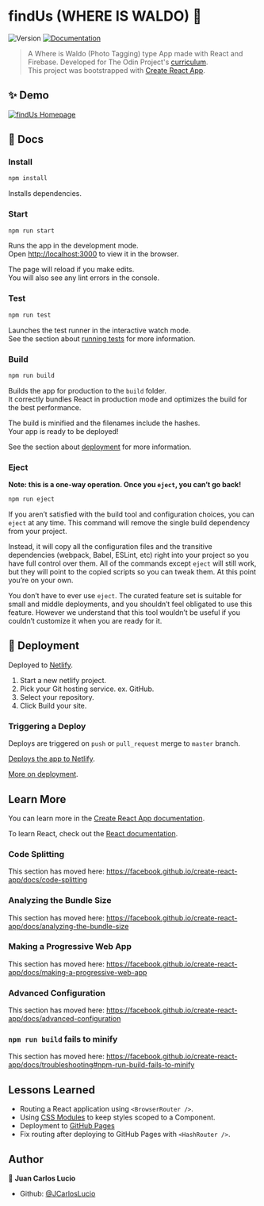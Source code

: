 # findUs (WHERE IS WALDO) 👋

![Version](https://img.shields.io/badge/version-0.1.0-blue.svg?cacheSeconds=2592000)
[![Documentation](https://img.shields.io/badge/documentation-yes-brightgreen.svg)](https://github.com/JCarlosLucio/where-is-waldo#readme)

> A Where is Waldo (Photo Tagging) type App made with React and Firebase.
> Developed for The Odin Project's
> [curriculum](https://www.theodinproject.com/lessons/node-path-javascript-where-s-waldo-a-photo-tagging-app).  
> This project was bootstrapped with
> [Create React App](https://github.com/facebook/create-react-app).

## ✨ Demo

[![findUs Homepage](../media/find-us-desktop.webp?raw=true)](https://lucio-where-is-waldo.netlify.app/)

## 📜 Docs

### Install

```sh
npm install
```

Installs dependencies.

### Start

```sh
npm run start
```

Runs the app in the development mode.<br /> Open
[http://localhost:3000](http://localhost:3000) to view it in the browser.

The page will reload if you make edits.<br /> You will also see any lint errors
in the console.

### Test

```sh
npm run test
```

Launches the test runner in the interactive watch mode.<br /> See the section
about
[running tests](https://facebook.github.io/create-react-app/docs/running-tests)
for more information.

### Build

```sh
npm run build
```

Builds the app for production to the `build` folder.<br /> It correctly bundles
React in production mode and optimizes the build for the best performance.

The build is minified and the filenames include the hashes.<br /> Your app is
ready to be deployed!

See the section about
[deployment](https://facebook.github.io/create-react-app/docs/deployment) for
more information.

### Eject

**Note: this is a one-way operation. Once you `eject`, you can’t go back!**

```sh
npm run eject
```

If you aren’t satisfied with the build tool and configuration choices, you can
`eject` at any time. This command will remove the single build dependency from
your project.

Instead, it will copy all the configuration files and the transitive
dependencies (webpack, Babel, ESLint, etc) right into your project so you have
full control over them. All of the commands except `eject` will still work, but
they will point to the copied scripts so you can tweak them. At this point
you’re on your own.

You don’t have to ever use `eject`. The curated feature set is suitable for
small and middle deployments, and you shouldn’t feel obligated to use this
feature. However we understand that this tool wouldn’t be useful if you couldn’t
customize it when you are ready for it.

## 🚀 Deployment

Deployed to [Netlify](https://www.netlify.com/).

1. Start a new netlify project.
2. Pick your Git hosting service. ex. GitHub.
3. Select your repository.
4. Click Build your site.

### Triggering a Deploy

Deploys are triggered on `push` or `pull_request` merge to `master` branch.

[Deploys the app to Netlify](https://create-react-app.dev/docs/deployment/#netlify).

[More on deployment](https://facebook.github.io/create-react-app/docs/deployment).

## Learn More

You can learn more in the
[Create React App documentation](https://facebook.github.io/create-react-app/docs/getting-started).

To learn React, check out the [React documentation](https://reactjs.org/).

### Code Splitting

This section has moved here:
https://facebook.github.io/create-react-app/docs/code-splitting

### Analyzing the Bundle Size

This section has moved here:
https://facebook.github.io/create-react-app/docs/analyzing-the-bundle-size

### Making a Progressive Web App

This section has moved here:
https://facebook.github.io/create-react-app/docs/making-a-progressive-web-app

### Advanced Configuration

This section has moved here:
https://facebook.github.io/create-react-app/docs/advanced-configuration

### `npm run build` fails to minify

This section has moved here:
https://facebook.github.io/create-react-app/docs/troubleshooting#npm-run-build-fails-to-minify

## Lessons Learned

- Routing a React application using `<BrowserRouter />`.
- Using [CSS Modules](https://github.com/css-modules/css-modules) to keep styles
  scoped to a Component.
- Deployment to [GitHub Pages](https://pages.github.com/)
- Fix routing after deploying to GitHub Pages with `<HashRouter />`.

## Author

👤 **Juan Carlos Lucio**

- Github: [@JCarlosLucio](https://github.com/JCarlosLucio)
